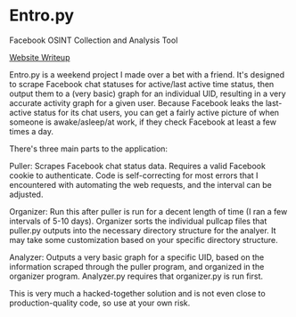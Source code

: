 # Entro.py
Facebook OSINT Collection and Analysis Tool

[Website Writeup](https://andrew-vii.github.io/entropy/)


Entro.py is a weekend project I made over a bet with a friend. It's designed to scrape Facebook chat statuses for active/last active time status, then output them to a (very basic) graph for an individual UID, resulting in a very accurate activity graph for a given user. Because Facebook leaks the last-active status for its chat users, you can get a fairly active picture of when someone is awake/asleep/at work, if they check Facebook at least a few times a day. 


There's three main parts to the application:

Puller: Scrapes Facebook chat status data. Requires a valid Facebook cookie to authenticate. Code is self-correcting for most errors that I encountered with automating the web requests, and the interval can be adjusted.

Organizer: Run this after puller is run for a decent length of time (I ran a few intervals of 5-10 days). Organizer sorts the individual pullcap files that puller.py outputs into the necessary directory structure for the analyer. It may take some customization based on your specific directory structure. 

Analyzer: Outputs a very basic graph for a specific UID, based on the information scraped through the puller program, and organized in the organizer program. Analyzer.py requires that organizer.py is run first.



This is very much a hacked-together solution and is not even close to production-quality code, so use at your own risk. 
